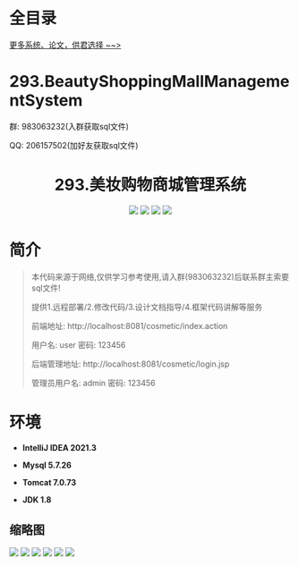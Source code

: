 # 全目录

[更多系统、论文，供君选择 ~~>](https://www.yuque.com/wisebit/blog)

# 293.BeautyShoppingMallManagementSystem

<p>群: 983063232(入群获取sql文件)</p>
<p>QQ: 206157502(加好友获取sql文件)</p>

<p><h1 align="center">293.美妆购物商城管理系统</h1></p>



<p align="center">
	<img src="https://img.shields.io/badge/jdk-1.8-orange.svg"/>
    <img src="https://img.shields.io/badge/spring-5.x-lightgrey.svg"/>
    <img src="https://img.shields.io/badge/struts-3.x-blue.svg"/>
    <img src="https://img.shields.io/badge/hibernate-5.x-yellow.svg"/>
</p>

# 简介

> 本代码来源于网络,仅供学习参考使用,请入群(983063232)后联系群主索要sql文件!
>
> 提供1.远程部署/2.修改代码/3.设计文档指导/4.框架代码讲解等服务
>
> 前端地址: http://localhost:8081/cosmetic/index.action
>
> 用户名: user   密码: 123456
>
> 后端管理地址: http://localhost:8081/cosmetic/login.jsp
>
> 管理员用户名: admin   密码: 123456
>


# 环境

- <b>IntelliJ IDEA 2021.3</b>

- <b>Mysql 5.7.26</b>

- <b>Tomcat 7.0.73</b>

- <b>JDK 1.8</b>





## 缩略图

![](https://bitwise.oss-cn-heyuan.aliyuncs.com/2024/9/10/0ee55804-3183-4fb9-864e-9a10b3e5a436.png)
![](https://bitwise.oss-cn-heyuan.aliyuncs.com/2024/9/10/cea63f74-5f0e-46b0-9e64-aadf88ebe1e6.png)
![](https://bitwise.oss-cn-heyuan.aliyuncs.com/2024/9/10/2d2fdfed-4b44-4976-8bd2-e1f24c801e2c.png)
![](https://bitwise.oss-cn-heyuan.aliyuncs.com/2024/9/10/3ecc6479-6aec-4bd9-a736-92418444dbb5.png)
![](https://bitwise.oss-cn-heyuan.aliyuncs.com/2024/9/10/a1429a71-5920-44c6-8cc2-34b6aa08be66.png)
![](https://bitwise.oss-cn-heyuan.aliyuncs.com/2024/9/10/5c8bfc4b-cc80-453c-b968-a179f54b91a2.png)






